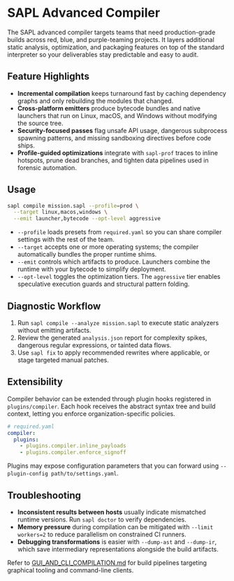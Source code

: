 # SAPL Advanced Compiler

The SAPL advanced compiler targets teams that need production-grade builds
across red, blue, and purple-teaming projects. It layers additional static
analysis, optimization, and packaging features on top of the standard
interpreter so your deliverables stay predictable and easy to audit.

## Feature Highlights

- **Incremental compilation** keeps turnaround fast by caching dependency graphs
  and only rebuilding the modules that changed.
- **Cross-platform emitters** produce bytecode bundles and native launchers that
  run on Linux, macOS, and Windows without modifying the source tree.
- **Security-focused passes** flag unsafe API usage, dangerous subprocess
  spawning patterns, and missing sandboxing directives before code ships.
- **Profile-guided optimizations** integrate with `sapl-prof` traces to inline
  hotspots, prune dead branches, and tighten data pipelines used in forensic
  automation.

## Usage

```bash
sapl compile mission.sapl --profile=prod \
  --target linux,macos,windows \
  --emit launcher,bytecode --opt-level aggressive
```

- `--profile` loads presets from `required.yaml` so you can share compiler
  settings with the rest of the team.
- `--target` accepts one or more operating systems; the compiler automatically
  bundles the proper runtime shims.
- `--emit` controls which artifacts to produce. Launchers combine the runtime
  with your bytecode to simplify deployment.
- `--opt-level` toggles the optimization tiers. The `aggressive` tier enables
  speculative execution guards and structural pattern folding.

## Diagnostic Workflow

1. Run `sapl compile --analyze mission.sapl` to execute static analyzers without
   emitting artifacts.
2. Review the generated `analysis.json` report for complexity spikes, dangerous
   regular expressions, or tainted data flows.
3. Use `sapl fix` to apply recommended rewrites where applicable, or stage
   targeted manual patches.

## Extensibility

Compiler behavior can be extended through plugin hooks registered in
`plugins/compiler`. Each hook receives the abstract syntax tree and build
context, letting you enforce organization-specific policies.

```yaml
# required.yaml
compiler:
  plugins:
    - plugins.compiler.inline_payloads
    - plugins.compiler.enforce_signoff
```

Plugins may expose configuration parameters that you can forward using
`--plugin-config path/to/settings.yaml`.

## Troubleshooting

- **Inconsistent results between hosts** usually indicate mismatched runtime
  versions. Run `sapl doctor` to verify dependencies.
- **Memory pressure** during compilation can be mitigated with
  `--limit workers=2` to reduce parallelism on constrained CI runners.
- **Debugging transformations** is easier with `--dump-ast` and
  `--dump-ir`, which save intermediary representations alongside the build
  artifacts.

Refer to [GUI_AND_CLI_COMPILATION.md](GUI_AND_CLI_COMPILATION.md) for build
pipelines targeting graphical tooling and command-line clients.
